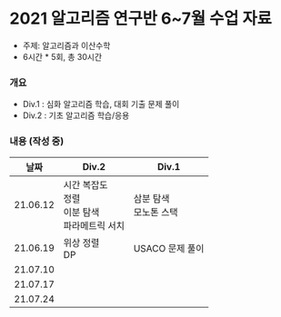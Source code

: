 # 2021 알고리즘 연구반 6~7월 수업 자료

* 주제: 알고리즘과 이산수학
* 6시간 * 5회, 총 30시간

### 개요

* Div.1 : 심화 알고리즘 학습, 대회 기출 문제 풀이
* Div.2 : 기초 알고리즘 학습/응용

### 내용 (작성 중)

| 날짜     | Div.2                                               | Div.1                    |
| -------- | --------------------------------------------------- | ------------------------ |
| 21.06.12 | 시간 복잡도<br>정렬<br>이분 탐색<br>파라메트릭 서치 | 삼분 탐색<br>모노톤 스택 |
| 21.06.19 | 위상 정렬<br>DP                                     | USACO 문제 풀이          |
| 21.07.10 |                                                     |                          |
| 21.07.17 |                                                     |                          |
| 21.07.24 |                                                     |                          |

